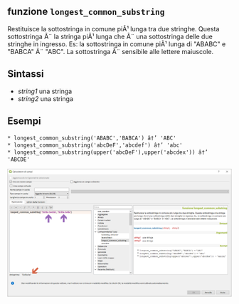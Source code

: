 ## funzione `longest_common_substring`

Restituisce la sottostringa in comune piÃ¹ lunga tra due stringhe. Questa sottostringa Ã¨ la stringa piÃ¹ lunga che Ã¨ una sottostringa delle due stringhe in ingresso. Es: la sottostringa in comune piÃ¹ lunga di "ABABC" e "BABCA" Ã¨ "ABC". La sottostringa Ã¨ sensibile alle lettere maiuscole.


## Sintassi


* *string1* una stringa
* *string2* una stringa


## Esempi
```
* longest_common_substring('ABABC','BABCA') â†’ 'ABC'
* longest_common_substring('abcDeF','abcdef') â†’ 'abc'
* longest_common_substring(upper('abcDeF'),upper('abcdex')) â†’ 'ABCDE'
```

<img src="/img/corrispondenza_fuzzy/longest_common_substring1.png">
